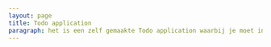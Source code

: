 ```yaml
---
layout: page
title: Todo application
paragraph: het is een zelf gemaakte Todo application waarbij je moet inloggen & per categorie een todo kan plaatsen.
---
```



